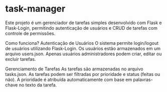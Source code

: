 # task-manager
Este projeto é um gerenciador de tarefas simples desenvolvido com Flask e Flask-Login, permitindo autenticação de usuários e CRUD de tarefas com controle de permissões.

Como funciona?
Autenticação de Usuários
O sistema permite login/logout de usuários utilizando Flask-Login.
Os usuários estão armazenados em um arquivo users.json.
Apenas usuários administradores podem criar, editar ou excluir tarefas.

Gerenciamento de Tarefas
As tarefas são armazenadas no arquivo tasks.json.
As tarefas podem ser filtradas por prioridade e status (feitas ou não).
A prioridade é atribuída automaticamente com base em palavras-chave no texto da tarefa.
 
